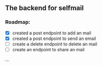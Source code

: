 ## The backend for selfmail

### Roadmap:
- [x] created a post endpoint to add an mail
- [x] created a post endpoint to send an email
- [ ] create a delete endpoint to delete an mail
- [ ] create an endpoint to share an mail

...